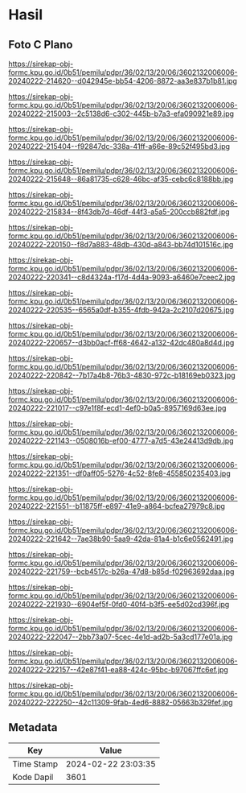 # Hasil

## Foto C Plano

https://sirekap-obj-formc.kpu.go.id/0b51/pemilu/pdpr/36/02/13/20/06/3602132006006-20240222-214620--d042945e-bb54-4206-8872-aa3e837b1b81.jpg

https://sirekap-obj-formc.kpu.go.id/0b51/pemilu/pdpr/36/02/13/20/06/3602132006006-20240222-215003--2c5138d6-c302-445b-b7a3-efa090921e89.jpg

https://sirekap-obj-formc.kpu.go.id/0b51/pemilu/pdpr/36/02/13/20/06/3602132006006-20240222-215404--f92847dc-338a-41ff-a66e-89c52f495bd3.jpg

https://sirekap-obj-formc.kpu.go.id/0b51/pemilu/pdpr/36/02/13/20/06/3602132006006-20240222-215648--86a81735-c628-46bc-af35-cebc6c8188bb.jpg

https://sirekap-obj-formc.kpu.go.id/0b51/pemilu/pdpr/36/02/13/20/06/3602132006006-20240222-215834--8f43db7d-46df-44f3-a5a5-200ccb882fdf.jpg

https://sirekap-obj-formc.kpu.go.id/0b51/pemilu/pdpr/36/02/13/20/06/3602132006006-20240222-220150--f8d7a883-48db-430d-a843-bb74d101516c.jpg

https://sirekap-obj-formc.kpu.go.id/0b51/pemilu/pdpr/36/02/13/20/06/3602132006006-20240222-220341--c8d4324a-f17d-4d4a-9093-a6460e7ceec2.jpg

https://sirekap-obj-formc.kpu.go.id/0b51/pemilu/pdpr/36/02/13/20/06/3602132006006-20240222-220535--6565a0df-b355-4fdb-942a-2c2107d20675.jpg

https://sirekap-obj-formc.kpu.go.id/0b51/pemilu/pdpr/36/02/13/20/06/3602132006006-20240222-220657--d3bb0acf-ff68-4642-a132-42dc480a8d4d.jpg

https://sirekap-obj-formc.kpu.go.id/0b51/pemilu/pdpr/36/02/13/20/06/3602132006006-20240222-220842--7b17a4b8-76b3-4830-972c-b18169eb0323.jpg

https://sirekap-obj-formc.kpu.go.id/0b51/pemilu/pdpr/36/02/13/20/06/3602132006006-20240222-221017--c97e1f8f-ecd1-4ef0-b0a5-8957169d63ee.jpg

https://sirekap-obj-formc.kpu.go.id/0b51/pemilu/pdpr/36/02/13/20/06/3602132006006-20240222-221143--0508016b-ef00-4777-a7d5-43e24413d9db.jpg

https://sirekap-obj-formc.kpu.go.id/0b51/pemilu/pdpr/36/02/13/20/06/3602132006006-20240222-221351--df0aff05-5276-4c52-8fe8-455850235403.jpg

https://sirekap-obj-formc.kpu.go.id/0b51/pemilu/pdpr/36/02/13/20/06/3602132006006-20240222-221551--b11875ff-e897-41e9-a864-bcfea27979c8.jpg

https://sirekap-obj-formc.kpu.go.id/0b51/pemilu/pdpr/36/02/13/20/06/3602132006006-20240222-221642--7ae38b90-5aa9-42da-81a4-b1c6e0562491.jpg

https://sirekap-obj-formc.kpu.go.id/0b51/pemilu/pdpr/36/02/13/20/06/3602132006006-20240222-221759--bcb4517c-b26a-47d8-b85d-f02963692daa.jpg

https://sirekap-obj-formc.kpu.go.id/0b51/pemilu/pdpr/36/02/13/20/06/3602132006006-20240222-221930--6904ef5f-0fd0-40f4-b3f5-ee5d02cd396f.jpg

https://sirekap-obj-formc.kpu.go.id/0b51/pemilu/pdpr/36/02/13/20/06/3602132006006-20240222-222047--2bb73a07-5cec-4e1d-ad2b-5a3cd177e01a.jpg

https://sirekap-obj-formc.kpu.go.id/0b51/pemilu/pdpr/36/02/13/20/06/3602132006006-20240222-222157--42e87f41-ea88-424c-95bc-b97067ffc6ef.jpg

https://sirekap-obj-formc.kpu.go.id/0b51/pemilu/pdpr/36/02/13/20/06/3602132006006-20240222-222250--42c11309-9fab-4ed6-8882-05663b329fef.jpg


## Metadata

| Key        | Value               |
| ---------- | ------------------- |
| Time Stamp | 2024-02-22 23:03:35 |
| Kode Dapil | 3601                |



